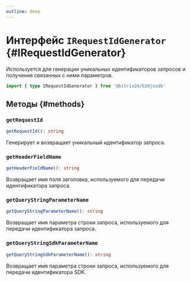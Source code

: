 ```yaml
---
outline: deep
---
```

# Интерфейс `IRequestIdGenerator` {#IRequestIdGenerator}

Используется для генерации уникальных идентификаторов запросов и получения связанных с ними параметров.

```ts
import { type IRequestIdGenerator } from '@bitrix24/b24jssdk'
```

## Методы {#methods}

### `getRequestId`
```ts
getRequestId(): string
```

Генерирует и возвращает уникальный идентификатор запроса.

### `getHeaderFieldName`
```ts
getHeaderFieldName(): string
```

Возвращает имя поля заголовка, используемого для передачи идентификатора запроса.

### `getQueryStringParameterName`
```ts
getQueryStringParameterName(): string
```

Возвращает имя параметра строки запроса, используемого для передачи идентификатора запроса.

### `getQueryStringSdkParameterName`
```ts
getQueryStringSdkParameterName(): string
```

Возвращает имя параметра строки запроса, используемого для передачи идентификатора SDK.